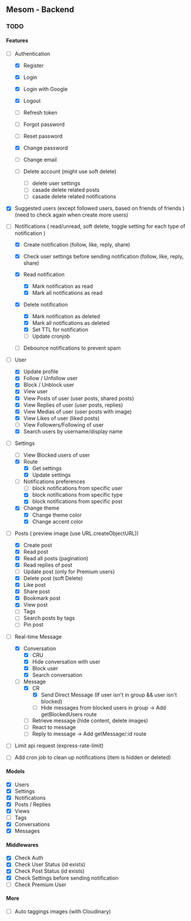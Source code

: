 ## Mesom - Backend

### TODO

#### Features

- [ ] Authentication

  - [x] Register
  - [x] Login
  - [x] Login with Google
  - [x] Logout
  - [ ] Refresh token
  - [ ] Forgot password
  - [ ] Reset password
  - [x] Change password
  - [ ] Change email
  - [ ] Delete account (might use soft delete)

    - [ ] delete user settings
    - [ ] casade delete related posts
    - [ ] casade delete related notifications

- [x] Suggested users (except followed users, based on friends of friends ) (need to check again when create more users)
- [ ] Notifications ( read/unread, soft delete, toggle setting for each type of notification )

  - [x] Create notification (follow, like, reply, share)
  - [x] Check user settings before sending notification (follow, like, reply, share)
  - [x] Read notification
    - [x] Mark notification as read
    - [x] Mark all notifications as read
  - [x] Delete notification

    - [x] Mark notification as deleted
    - [x] Mark all notifications as deleted
    - [x] Set TTL for notification
    - [ ] Update cronjob

  - [ ] Debounce notifications to prevent spam

- [ ] User

  - [x] Update profile
  - [x] Follow / Unfollow user
  - [x] Block / Unblock user
  - [x] View user
  - [x] View Posts of user (user posts, shared posts)
  - [x] View Replies of user (user posts, replies)
  - [x] View Medias of user (user posts with image)
  - [x] View Likes of user (liked posts)
  - [ ] View Followers/Following of user
  - [x] Search users by username/display name

- [ ] Settings

  - [ ] View Blocked users of user
  - [x] Route
    - [x] Get settings
    - [x] Update settings
  - [ ] Notifications preferences
    - [ ] block notifications from specific user
    - [x] block notifications from specific type
    - [x] block notifications from specific post
  - [x] Change theme
    - [x] Change theme color
    - [x] Change accent color

- [ ] Posts ( preview image (use URL.createObjectURL))

  - [x] Create post
  - [x] Read post
  - [x] Read all posts (pagination)
  - [x] Read replies of post
  - [ ] Update post (only for Premium users)
  - [x] Delete post (soft Delete)
  - [x] Like post
  - [x] Share post
  - [x] Bookmark post
  - [x] View post
  - [ ] Tags
  - [ ] Search posts by tags
  - [ ] Pin post

- [ ] Real-time Message

  - [x] Conversation
    - [x] CRU
    - [x] Hide conversation with user
    - [x] Block user
    - [x] Search conversation
  - [ ] Message
    - [x] CR
      - [x] Send Direct Message (If user isn't in group && user isn't blocked)
      - [ ] Hide messages from blocked users in group -> Add getBlockedUsers route
    - [ ] Retrieve message (hide content, delete images)
    - [ ] React to message
    - [ ] Reply to message -> Add getMessage/:id route

- [ ] Limit api request (express-rate-limit)
- [ ] Add cron job to clean up notifications (item is hidden or deleted)

#### Models

- [x] Users
- [x] Settings
- [x] Notifications
- [x] Posts / Replies
- [x] Views
- [ ] Tags
- [x] Conversations
- [x] Messages

#### Middlewares

- [x] Check Auth
- [x] Check User Status (id exists)
- [x] Check Post Status (id exists)
- [x] Check Settings before sending notification
- [ ] Check Premium User

#### More

- [ ] Auto taggings images (with Cloudinary)
